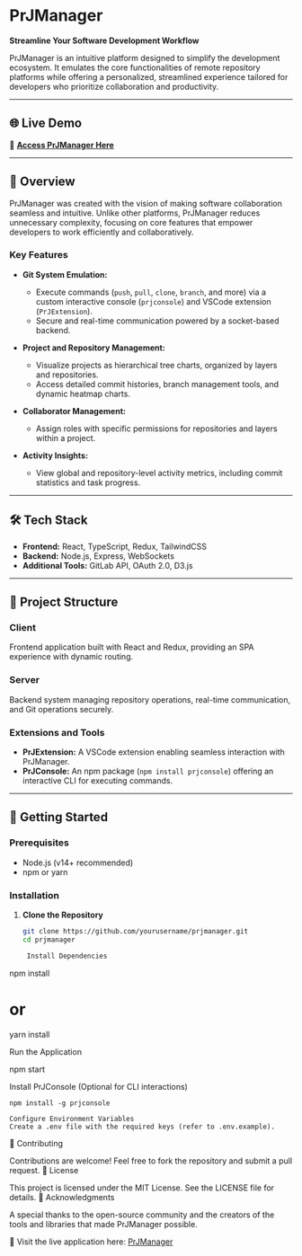 # PrJManager

**Streamline Your Software Development Workflow**

PrJManager is an intuitive platform designed to simplify the development ecosystem. It emulates the core functionalities of remote repository platforms while offering a personalized, streamlined experience tailored for developers who prioritize collaboration and productivity.

---

## 🌐 Live Demo  

🚀 [**Access PrJManager Here**](https://www.prjmanager.com)  

---

## 📖 Overview  

PrJManager was created with the vision of making software collaboration seamless and intuitive. Unlike other platforms, PrJManager reduces unnecessary complexity, focusing on core features that empower developers to work efficiently and collaboratively.

### Key Features  
- **Git System Emulation:**  
  - Execute commands (`push`, `pull`, `clone`, `branch`, and more) via a custom interactive console (`prjconsole`) and VSCode extension (`PrJExtension`).  
  - Secure and real-time communication powered by a socket-based backend.  

- **Project and Repository Management:**  
  - Visualize projects as hierarchical tree charts, organized by layers and repositories.  
  - Access detailed commit histories, branch management tools, and dynamic heatmap charts.  

- **Collaborator Management:**  
  - Assign roles with specific permissions for repositories and layers within a project.  

- **Activity Insights:**  
  - View global and repository-level activity metrics, including commit statistics and task progress.  

---

## 🛠️ Tech Stack  

- **Frontend:** React, TypeScript, Redux, TailwindCSS  
- **Backend:** Node.js, Express, WebSockets  
- **Additional Tools:** GitLab API, OAuth 2.0, D3.js  

---

## 📂 Project Structure  

### Client  
Frontend application built with React and Redux, providing an SPA experience with dynamic routing.  

### Server  
Backend system managing repository operations, real-time communication, and Git operations securely.  

### Extensions and Tools  
- **PrJExtension:** A VSCode extension enabling seamless interaction with PrJManager.  
- **PrJConsole:** An npm package (`npm install prjconsole`) offering an interactive CLI for executing commands.  

---

## 🚀 Getting Started  

### Prerequisites  
- Node.js (v14+ recommended)  
- npm or yarn  

### Installation  

1. **Clone the Repository**  
   ```bash
   git clone https://github.com/yourusername/prjmanager.git
   cd prjmanager

    Install Dependencies

npm install
# or
yarn install

Run the Application

npm start

Install PrJConsole (Optional for CLI interactions)

    npm install -g prjconsole

    Configure Environment Variables
    Create a .env file with the required keys (refer to .env.example).

🤝 Contributing

Contributions are welcome! Feel free to fork the repository and submit a pull request.
📝 License

This project is licensed under the MIT License. See the LICENSE file for details.
🌟 Acknowledgments

A special thanks to the open-source community and the creators of the tools and libraries that made PrJManager possible.

🔗 Visit the live application here: [PrJManager](https://www.prjmanager.com)
